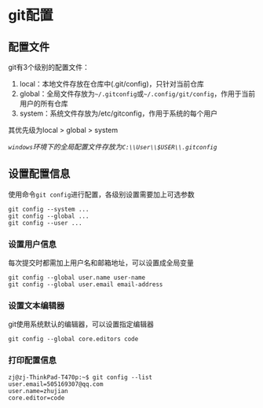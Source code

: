 
# git配置

## 配置文件

git有3个级别的配置文件：

1. local：本地文件存放在仓库中(.git/config)，只针对当前仓库
2. global：全局文件存放为`~/.gitconfig`或`~/.config/git/config`，作用于当前用户的所有仓库
3. system：系统文件存放为/etc/gitconfig，作用于系统的每个用户

其优先级为local > global > system

*`windows`环境下的全局配置文件存放为`C:\\User\\$USER\\.gitconfig`*

## 设置配置信息

使用命令`git config`进行配置，各级别设置需要加上可选参数

    git config --system ...
    git config --global ...
    git config --user ...

### 设置用户信息

每次提交时都需加上用户名和邮箱地址，可以设置成全局变量

    git config --global user.name user-name
    git config --global user.email email-address

### 设置文本编辑器

git使用系统默认的编辑器，可以设置指定编辑器

    git config --global core.editors code

### 打印配置信息

    zj@zj-ThinkPad-T470p:~$ git config --list
    user.email=505169307@qq.com
    user.name=zhujian
    core.editor=code




